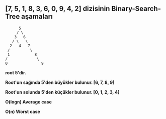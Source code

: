 ## [7, 5, 1, 8, 3, 6, 0, 9, 4, 2] dizisinin Binary-Search-Tree aşamaları

          5
         / \
        3   6
       / \   \
      2   4   7
     /         \
     1           8
    /             \
    0               9


**root 5'dir.**

**Root'un sağında 5'den büyükler bulunur. [6, 7, 8, 9]**

**Root'un solunda 5'den küçükler bulunur. [0, 1, 2, 3, 4]**

**O(logn) Average case**

**O(n) Worst case**